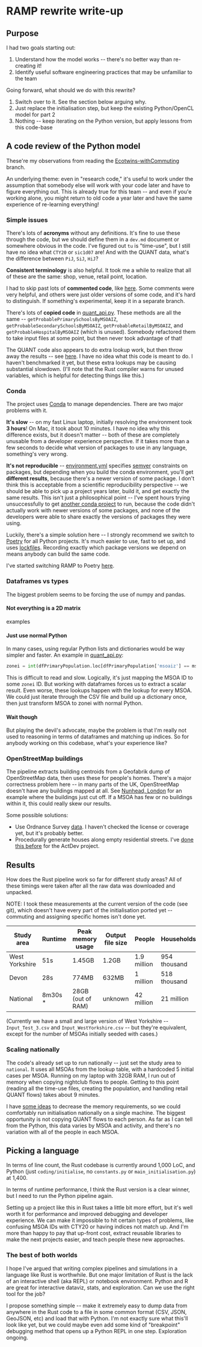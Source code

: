 # RAMP rewrite write-up

## Purpose

I had two goals starting out:

1.  Understand how the model works -- there's no better way than re-creating it!
2.  Identify useful software engineering practices that may be unfamiliar to the
    team

Going forward, what should we do with this rewrite?

1.  Switch over to it. See the section below arguing why.
2.  Just replace the initialisation step, but keep the existing Python/OpenCL
    model for part 2
3.  Nothing -- keep iterating on the Python version, but apply lessons from this
    code-base

## A code review of the Python model

These're my observations from reading the
[Ecotwins-withCommuting](https://github.com/Urban-Analytics/RAMP-UA/tree/Ecotwins-withCommuting)
branch.

An underlying theme: even in "research code," it's useful to work under the
assumption that somebody else will work with your code later and have to figure
everything out. This is already true for this team -- and even if you'e working
alone, you might return to old code a year later and have the same experience of
re-learning everything!

### Simple issues

There's lots of **acronyms** without any definitions. It's fine to use these
through the code, but we should define them in a `dev.md` document or somewhere
obvious in the code. I've figured out `tu` is "time-use", but I still have no
idea what `CTY20` or `sic1d07` are! And with the QUANT data, what's the
difference between `PiJ`, `SiJ`, `HiJ`?

**Consistent terminology** is also helpful. It took me a while to realize that
all of these are the same: shop, venue, retail point, location.

I had to skip past lots of **commented code**, like
[here](https://github.com/Urban-Analytics/RAMP-UA/blob/3cf45d225501ef64ad6439c9e4c330f052708853/coding/initialise/population_initialisation.py#L241).
Some comments were very helpful, and others were just older versions of some
code, and it's hard to distinguish. If something's experimental, keep it in a
separate branch.

There's lots of **copied code** in
[quant_api.py](https://github.com/Urban-Analytics/RAMP-UA/blob/Ecotwins-withCommuting/coding/initialise/quant_api.py).
These methods are all the same -- `getProbablePrimarySchoolsByMSOAIZ`,
`getProbableSecondarySchoolsByMSOAIZ`, `getProbableRetailByMSOAIZ`, and
`getProbableHospitalByMSOAIZ` (which is unused). Somebody refactored them to
take input files at some point, but then never took advantage of that!

The QUANT code also appears to do extra lookup work, but then throw away the
results -- see
[here](https://github.com/Urban-Analytics/RAMP-UA/blob/3cf45d225501ef64ad6439c9e4c330f052708853/coding/initialise/quant_api.py#L77).
I have no idea what this code is meant to do. I haven't benchmarked it yet, but
these extra lookups may be causing substantial slowdown. (I'll note that the
Rust compiler warns for unused variables, which is helpful for detecting things
like this.)

### Conda

The project uses [Conda](https://docs.conda.io/en/latest/) to manage
dependencies. There are two major problems with it.

**It's slow** -- on my fast Linux laptop, initially resolving the environment
took **3 hours**! On Mac, it took about 10 minutes. I have no idea why this
difference exists, but it doesn't matter -- both of these are completely
unusable from a developer experience perspective. If it takes more than a few
seconds to decide what version of packages to use in any language, something's
very wrong.

**It's not reproducible** --
[environment.yml](https://github.com/Urban-Analytics/RAMP-UA/blob/Ecotwins-withCommuting/environment.yml)
specifies [semver](https://semver.org/) constraints on packages, but depending
when you build the conda environment, you'll get **different results**, because
there's a newer version of some package. I don't think this is acceptable from a
scientific reproducibility perspective -- we should be able to pick up a project
years later, build it, and get exactly the same results. This isn't just a
philosophical point -- I've spent hours trying unsuccessfully to get
[another conda project](https://github.com/psrc/soundcast/) to run, because the
code didn't actually work with newer versions of some packages, and none of the
developers were able to share exactly the versions of packages they were using.

Luckily, there's a simple solution here -- I strongly recommend we switch to
[Poetry](https://python-poetry.org) for all Python projects. It's much easier to
use, fast to set up, and uses
[lockfiles](https://python-poetry.org/docs/basic-usage/#commit-your-poetrylock-file-to-version-control).
Recording exactly which package versions we depend on means anybody can build
the same code.

I've started switching RAMP to Poetry
[here](https://github.com/dabreegster/RAMP-UA/tree/dcarlino_ecotwins_poetry).

### Dataframes vs types

The biggest problem seems to be forcing the use of numpy and pandas.

#### Not everything is a 2D matrix

examples

#### Just use normal Python

In many cases, using regular Python lists and dictionaries would be way simpler
and faster. An example in
[quant_api.py](https://github.com/Urban-Analytics/RAMP-UA/blob/3cf45d225501ef64ad6439c9e4c330f052708853/coding/initialise/quant_api.py#L72):

```python
zonei = int(dfPrimaryPopulation.loc[dfPrimaryPopulation['msoaiz'] == msoa_iz,'zonei'])
```

This is difficult to read and slow. Logically, it's just mapping the MSOA ID to
some `zonei` ID. But working with dataframes forces us to extract a scalar
result. Even worse, these lookups happen with the lookup for every MSOA. We
could just iterate through the CSV file and build up a dictionary once, then
just transform MSOA to zonei with normal Python.

#### Wait though

But playing the devil's advocate, maybe the problem is that I'm really not used
to reasoning in terms of dataframes and matching up indices. So for anybody
working on this codebase, what's your experience like?

### OpenStreetMap buildings

The pipeline extracts building centroids from a Geofabrik dump of OpenStreetMap
data, then uses these for people's homes. There's a major correctness problem
here -- in many parts of the UK, OpenStreetMap doesn't have any buildings mapped
at all. See
[Nunhead, London](https://www.openstreetmap.org/#map=15/51.4611/-0.0448) for an
example where the buildings just cut off. If a MSOA has few or no buildings
within it, this could really skew our results.

Some possible solutions:

- Use Ordnance Survey [data](https://data.gov.uk/dataset/os-buildings-data). I
  haven't checked the license or coverage yet, but it's probably better.
- Procedurally generate houses along empty residential streets. I've
  [done this before](https://github.com/cyipt/actdev/issues/53#issuecomment-774732839)
  for the ActDev project.

## Results

How does the Rust pipeline work so far for different study areas? All of these
timings were taken after all the raw data was downloaded and unpacked.

NOTE: I took these measurements at the current version of the code (see git),
which doesn't have every part of the initialisation ported yet -- commuting and
assigning specific homes isn't done yet.

| Study area     | Runtime  | Peak memory usage | Output file size | People      | Households   | MSOAs |
| -------------- | -------- | ----------------- | ---------------- | ----------- | ------------ | ----- |
| West Yorkshire | 51s      | 1.45GB            | 1.2GB            | 1.9 million | 954 thousand | 300   |
| Devon          | 28s      | 774MB             | 632MB            | 1 million   | 518 thousand | 156   |
| National       | 8m30s \* | 28GB (out of RAM) | unknown          | 42 million  | 21 million   | 6.7k  |

(Currently we have a small and large version of West Yorkshire --
`Input_Test_3.csv` and `Input_WestYorkshire.csv` -- but they're equivalent,
except for the number of MSOAs initially seeded with cases.)

### Scaling nationally

The code's already set up to run nationally -- just set the study area to
`national`. It uses all MSOAs from the lookup table, with a hardcoded 5 initial
cases per MSOA. Running on my laptop with 32GB RAM, I run out of memory when
copying nightclub flows to people. Getting to this point (reading all the
time-use files, creating the population, and handling retail QUANT flows) takes
about 9 minutes.

I have [some ideas](https://github.com/dabreegster/rampfs/issues/1) to decrease
the memory requirements, so we could comfortably run initialisation nationally
on a single machine. The biggest opportunity is not copying QUANT flows to each
person. As far as I can tell from the Python, this data varies by MSOA and
activity, and there's no variation with all of the people in each MSOA.

## Picking a language

In terms of line count, the Rust codebase is currently around 1,000 LoC, and
Python (just `coding/initialise`, no `constants.py` or `main_initialisation.py`)
at 1,400.

In terms of runtime performance, I think the Rust version is a clear winner, but
I need to run the Python pipeline again.

Setting up a project like this in Rust takes a little bit more effort, but it's
well worth it for performance and improved debugging and developer experience.
We can make it impossible to hit certain types of problems, like confusing MSOA
IDs with CTY20 or having indices not match up. And I'm more than happy to pay
that up-front cost, extract reusable libraries to make the next projects easier,
and teach people these new approaches.

### The best of both worlds

I hope I've argued that writing complex pipelines and simulations in a language
like Rust is worthwhile. But one major limitation of Rust is the lack of an
interactive shell (aka REPL) or notebook environment. Python and R are great for
interactive dataviz, stats, and exploration. Can we use the right tool for the
job?

I propose something simple -- make it extremely easy to dump data from anywhere
in the Rust code to a file in some common format (CSV, JSON, GeoJSON, etc) and
load that with Python. I'm not exactly sure what this'll look like yet, but we
could maybe even add some kind of "breakpoint" debugging method that opens up a
Python REPL in one step. Exploration ongoing.
